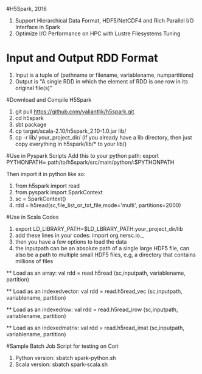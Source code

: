 #H5Spark, 2016
1. Support Hierarchical Data Format, HDF5/NetCDF4 and Rich Parallel I/O Interface in Spark
2. Optimize I/O Performance on HPC with Lustre Filesystems Tuning

# Input and Output RDD Format
1. Input is a tuple of (pathname or filename, variablename, numpartitions)
3. Output is "A single RDD in which the element of RDD is one row in its original file(s)"

#Download and Compile H5Spark
1. git pull https://github.com/valiantljk/h5spark.git
2. cd h5spark
3. sbt package
4. cp target/scala-2.10/h5spark_2.10-1.0.jar lib/
5. cp -r lib/ your_project_dir/ (if you already have a lib directory, then just copy everything in h5spark/lib/* to your lib/)

#Use in Pyspark Scripts
Add this to your python path:
	export PYTHONPATH= path/to/h5spark/src/main/python/:$PYTHONPATH

Then import it in python like so:

1. from h5spark import read
2. from pyspark import SparkContext
3. sc = SparkContext()
4. rdd = h5read(sc,file_list_or_txt_file,mode='multi', partitions=2000)

#Use in Scala Codes
1. export LD_LIBRARY_PATH=$LD_LBRARY_PATH:your_project_dir/lib
2. add these lines in your codes:   import org.nersc.io._
3. then you have a few options to load the data
4. the inputpath can be an absolute path of a single large HDF5 file, can also be a path to multiple small HDF5 files, e.g, a directory that contains millions of files

** Load as an array: val rdd = read.h5read (sc,inputpath, variablename, partition)

** Load as an indexedvector: val rdd = read.h5read_vec (sc,inputpath, variablename, partition)

** Load as an indexedrow: val rdd = read.h5read_irow (sc,inputpath, variablename, partition)

** Load as an indexedmatrix: val rdd = read.h5read_imat (sc,inputpath, variablename, partition)



#Sample Batch Job Script for testing on Cori
1. Python version: sbatch spark-python.sh 
2. Scala version: sbatch spark-scala.sh
